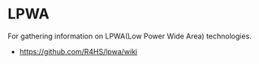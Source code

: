 # LPWA
For gathering information on LPWA(Low Power Wide Area) technologies.

- https://github.com/R4HS/lpwa/wiki
